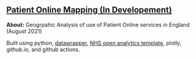 ## [Patient Online Mapping (In Developement)](https://nhsx.github.io/patient-online-mapping/)

**About:** Geogrpahic Analysis of use of Patient Online services in England (August 2021)

Built using python, [datawrapper](https://github.com/datawrapper/datawrapper), [NHS open analytics template](https://github.com/nhsx/open-analytics-template), plotly, github.io, and github actions.

